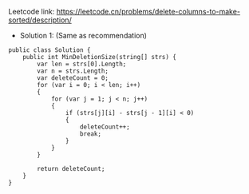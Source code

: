 Leetcode link: https://leetcode.cn/problems/delete-columns-to-make-sorted/description/ 

- Solution 1: (Same as recommendation)
```
public class Solution {
    public int MinDeletionSize(string[] strs) {
        var len = strs[0].Length;
        var n = strs.Length;
        var deleteCount = 0;
        for (var i = 0; i < len; i++)
        {
            for (var j = 1; j < n; j++)
            {
                if (strs[j][i] - strs[j - 1][i] < 0)
                {
                    deleteCount++;
                    break;
                }
            }
        }

        return deleteCount;
    }
}
```
